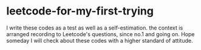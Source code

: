 # leetcode-for-my-first-trying
I write these codes as a test as well as a self-estimation. the context is arranged recording to  Leetcode's questions, since no.1 and going on. Hope someday I will check about these codes with a higher standard of attitude.    

